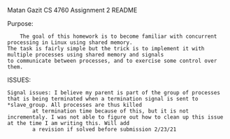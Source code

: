 Matan Gazit
CS 4760
Assignment 2
README

Purpose: 

		The goal of this homework is to become familiar with concurrent processing in Linux using shared memory.  
	The task is fairly simple but the trick is to implement it with multiple processes using shared memory and signals 
	to communicate between processes, and to exercise some control over them.


ISSUES:

	Signal issues: I believe my parent is part of the group of processes that is being terminated when a termination signal is sent to *slave_group. All processes are thus killed
			at termination time because of this, but it is not incrementaly. I was not able to figure out how to clean up this issue at the time I am writing this. Will add
			a revision if solved before submission 2/23/21
